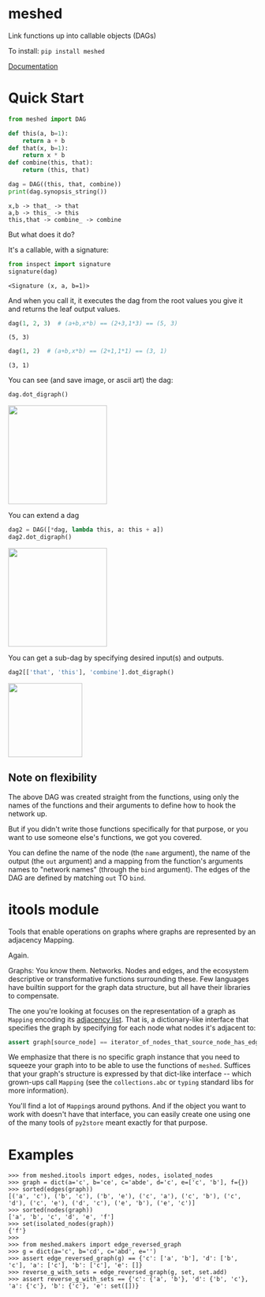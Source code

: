 # meshed

Link functions up into callable objects (DAGs)

To install: `pip install meshed`

[Documentation](https://i2mint.github.io/meshed/)


# Quick Start

```python
from meshed import DAG

def this(a, b=1):
    return a + b
def that(x, b=1):
    return x * b
def combine(this, that):
    return (this, that)

dag = DAG((this, that, combine))
print(dag.synopsis_string())
```

    x,b -> that_ -> that
    a,b -> this_ -> this
    this,that -> combine_ -> combine


But what does it do?

It's a callable, with a signature:

```python
from inspect import signature
signature(dag)
```

    <Signature (x, a, b=1)>

And when you call it, it executes the dag from the root values you give it and
returns the leaf output values.

```python
dag(1, 2, 3)  # (a+b,x*b) == (2+3,1*3) == (5, 3)
```
    (5, 3)

```python
dag(1, 2)  # (a+b,x*b) == (2+1,1*1) == (3, 1)
```
    (3, 1)


You can see (and save image, or ascii art) the dag:

```python
dag.dot_digraph()
```

<img src="https://user-images.githubusercontent.com/1906276/127779463-ae75604b-0d69-4ac4-b206-80c2c5ae582b.png" width=200>


You can extend a dag

```python
dag2 = DAG([*dag, lambda this, a: this + a])
dag2.dot_digraph()
```

<img src="https://user-images.githubusercontent.com/1906276/127779748-70b47907-e51f-4e64-bc18-9545ee07e632.png" width=200>

You can get a sub-dag by specifying desired input(s) and outputs.

```python
dag2[['that', 'this'], 'combine'].dot_digraph()
```

<img src="https://user-images.githubusercontent.com/1906276/127779781-8aac40eb-ed52-4694-b50e-4af896cc30a2.png" width=150>



## Note on flexibility

The above DAG was created straight from the functions, using only the names of the
functions and their arguments to define how to hook the network up.

But if you didn't write those functions specifically for that purpose, or you want
to use someone else's functions, we got you covered.

You can define the name of the node (the `name` argument), the name of the output
(the `out` argument) and a mapping from the function's arguments names to
"network names" (through the `bind` argument).
The edges of the DAG are defined by matching `out` TO `bind`.




# itools module
Tools that enable operations on graphs where graphs are represented by an adjacency Mapping.

Again. 

Graphs: You know them. Networks. 
Nodes and edges, and the ecosystem descriptive or transformative functions surrounding these.
Few languages have builtin support for the graph data structure, but all have their libraries to compensate.

The one you're looking at focuses on the representation of a graph as `Mapping` encoding 
its [adjacency list](https://en.wikipedia.org/wiki/Adjacency_list). 
That is, a dictionary-like interface that specifies the graph by specifying for each node
what nodes it's adjacent to:

```python
assert graph[source_node] == iterator_of_nodes_that_source_node_has_edges_to
```

We emphasize that there is no specific graph instance that you need to squeeze your graph into to
be able to use the functions of `meshed`. Suffices that your graph's structure is expressed by 
that dict-like interface 
-- which grown-ups call `Mapping` (see the `collections.abc` or `typing` standard libs for more information).

You'll find a lot of `Mapping`s around pythons. 
And if the object you want to work with doesn't have that interface, 
you can easily create one using one of the many tools of `py2store` meant exactly for that purpose.


# Examples

```pydocstring
>>> from meshed.itools import edges, nodes, isolated_nodes
>>> graph = dict(a='c', b='ce', c='abde', d='c', e=['c', 'b'], f={})
>>> sorted(edges(graph))
[('a', 'c'), ('b', 'c'), ('b', 'e'), ('c', 'a'), ('c', 'b'), ('c', 'd'), ('c', 'e'), ('d', 'c'), ('e', 'b'), ('e', 'c')]
>>> sorted(nodes(graph))
['a', 'b', 'c', 'd', 'e', 'f']
>>> set(isolated_nodes(graph))
{'f'}
>>>
>>> from meshed.makers import edge_reversed_graph
>>> g = dict(a='c', b='cd', c='abd', e='')
>>> assert edge_reversed_graph(g) == {'c': ['a', 'b'], 'd': ['b', 'c'], 'a': ['c'], 'b': ['c'], 'e': []}
>>> reverse_g_with_sets = edge_reversed_graph(g, set, set.add)
>>> assert reverse_g_with_sets == {'c': {'a', 'b'}, 'd': {'b', 'c'}, 'a': {'c'}, 'b': {'c'}, 'e': set([])}
```

